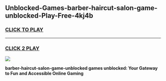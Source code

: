 
## Unblocked-Games-barber-haircut-salon-game-unblocked-Play-Free-4kj4b
<h3>
<a href="https://premium76.site?title=barber-haircut-salon-game-unblocked&ref=18A1">CLICK TO PLAY</a></h3>
<hr>

<h3>
<a href="https://premium76.site?title=barber-haircut-salon-game-unblocked&ref=18A1">CLICK 2 PLAY</a>
  
</h3>

<a href="https://premium76.site?title=barber-haircut-salon-game-unblocked&ref=18A1"><img src="https://clearcache.store/games.png"></a>


**barber-haircut-salon-game-unblocked games unblocked: Your Gateway to Fun and Accessible Online Gaming**

